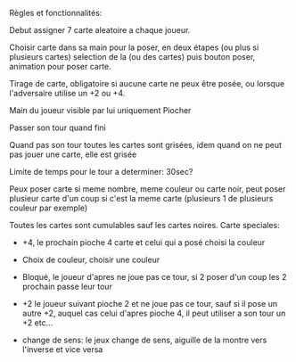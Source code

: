 Règles et fonctionnalités:

Debut assigner 7 carte aleatoire a chaque joueur.

Choisir carte dans sa main pour la poser, en deux étapes (ou plus si plusieurs cartes) selection de la (ou des cartes) puis bouton poser, animation pour poser carte.

Tirage de carte, obligatoire si aucune carte ne peux être posée, ou lorsque l'adversaire utilise un +2 ou +4.

Main du joueur visible par lui uniquement
Piocher

Passer son tour quand fini

Quand pas son tour toutes les cartes sont grisées, idem quand on ne peut pas jouer une carte, elle est grisée

Limite de temps pour le tour a determiner: 30sec?

Peux poser carte si meme nombre, meme couleur ou carte noir, peut poser plusieur carte d'un coup si c'est la meme carte (plusieurs 1 de plusieurs couleur par exemple)

Toutes les cartes sont cumulables sauf les cartes noires.
Carte speciales:

- +4, le prochain pioche 4 carte et celui qui a posé choisi la couleur 

- Choix de couleur, choisir une couleur

- Bloqué, le joueur d'apres ne joue pas ce tour, si 2 poser d'un coup les 2 prochain passe leur tour

- +2 le joueur suivant pioche 2 et ne joue pas ce tour, sauf si il pose un autre +2, auquel cas celui d'apres pioche 4, il peut utiliser a son tour un +2 etc...

- change de sens: le jeux change de sens, aiguille de la montre vers l'inverse et vice versa
